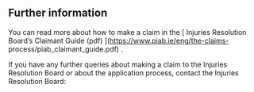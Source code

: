 ##  Further information

You can read more about how to make a claim in the [ Injuries Resolution
Board’s Claimant Guide (pdf) ](https://www.piab.ie/eng/the-claims-
process/piab_claimant_guide.pdf) .

If you have any further queries about making a claim to the Injuries
Resolution Board or about the application process, contact the Injuries
Resolution Board:
